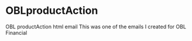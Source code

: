 # OBLproductAction
OBL productAction html email
This was one of the emails I created for OBL Financial
